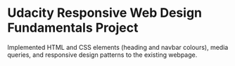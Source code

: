 # Udacity Responsive Web Design Fundamentals Project

Implemented HTML and CSS elements (heading and navbar colours), media queries, and responsive design patterns to the existing webpage.
